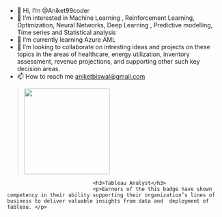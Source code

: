 - 👋 Hi, I’m @Aniket99coder
- 👀 I’m interested in Machine Learning , Reinforcement Learning, Optimization, Neural Networks, Deep Learning , Predictive modelling, Time series and Statistical analysis
- 🌱 I’m currently learning Azure AML 
- 💞️ I’m looking to collaborate on intresting ideas and projects on these topics in the areas of healthcare, energy utilization, inventory assessment, revenue projections, and supporting other such key decision areas.
- 📫 How to reach me aniketbiswal@gmail.com



<blockquote class="badgr-badge" style="font-family: Helvetica, Roboto, &quot;Segoe UI&quot;, Calibri, sans-serif;"><a href="https://api.badgr.io/public/assertions/hzRNeA96QS2qFZJdsm6VEA?identity__email=aniketbiswal%40gmail.com"><img width="200px" height="200px" src="https://images.credly.com/images/4bb1c5b4-0ef4-40e5-9df0-227b60a49551/Analyst-600X600.png"></a><script async="async" src="https://badgr.com/assets/widgets.bundle.js"></script></blockquote>
								
								<h3>Tableau Analyst</h3>
								<p>Earners of the this badge have shown competency in their ability supporting their organization’s lines of business to deliver valuable insights from data and  deployment of Tableau. </p>
                
<!---
Aniket99coder/Aniket99coder is a ✨ special ✨ repository because its `README.md` (this file) appears on your GitHub profile.
You can click the Preview link to take a look at your changes.
--->

